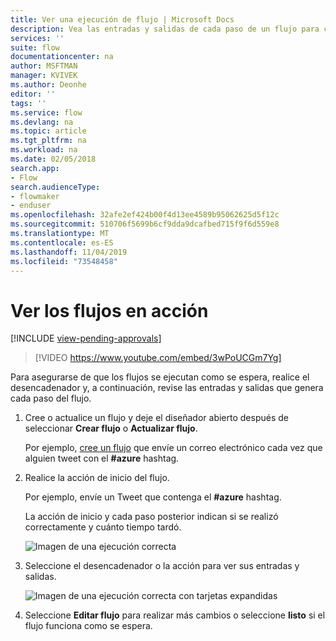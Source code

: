 ```yaml
---
title: Ver una ejecución de flujo | Microsoft Docs
description: Vea las entradas y salidas de cada paso de un flujo para comprobar que se comporta según lo esperado.
services: ''
suite: flow
documentationcenter: na
author: MSFTMAN
manager: KVIVEK
ms.author: Deonhe
editor: ''
tags: ''
ms.service: flow
ms.devlang: na
ms.topic: article
ms.tgt_pltfrm: na
ms.workload: na
ms.date: 02/05/2018
search.app:
- Flow
search.audienceType:
- flowmaker
- enduser
ms.openlocfilehash: 32afe2ef424b00f4d13ee4589b95062625d5f12c
ms.sourcegitcommit: 510706f5699b6cf9dda9dcafbed715f9f6d559e8
ms.translationtype: MT
ms.contentlocale: es-ES
ms.lasthandoff: 11/04/2019
ms.locfileid: "73548458"
---
```

# <a name="watch-your-flows-in-action"></a>Ver los flujos en acción
[!INCLUDE [view-pending-approvals](includes/cc-rebrand.md)]

>[!VIDEO https://www.youtube.com/embed/3wPoUCGm7Yg]

Para asegurarse de que los flujos se ejecutan como se espera, realice el desencadenador y, a continuación, revise las entradas y salidas que genera cada paso del flujo.

1. Cree o actualice un flujo y deje el diseñador abierto después de seleccionar **Crear flujo** o **Actualizar flujo**.

     Por ejemplo, [cree un flujo](get-started-logic-flow.md) que envíe un correo electrónico cada vez que alguien tweet con el **#azure** hashtag.
1. Realice la acción de inicio del flujo.

    Por ejemplo, envíe un Tweet que contenga el **#azure** hashtag.

    La acción de inicio y cada paso posterior indican si se realizó correctamente y cuánto tiempo tardó.

    ![Imagen de una ejecución correcta](./media/see-a-flow-run/successful-flow-run.png)
1. Seleccione el desencadenador o la acción para ver sus entradas y salidas.

    ![Imagen de una ejecución correcta con tarjetas expandidas](./media/see-a-flow-run/successful-flow-expanded-cards.png)
1. Seleccione **Editar flujo** para realizar más cambios o seleccione **listo** si el flujo funciona como se espera.
